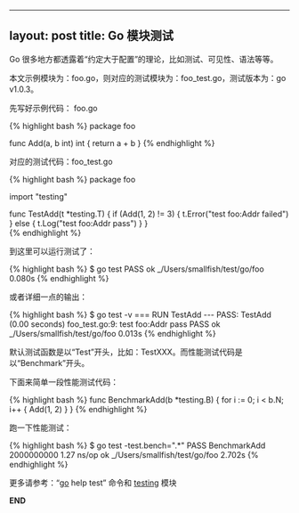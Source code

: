 
---
layout: post
title: Go 模块测试
---

Go 很多地方都透露着“约定大于配置”的理论，比如测试、可见性、语法等等。

本文示例模块为：foo.go，则对应的测试模块为：foo_test.go，测试版本为：go v1.0.3。

先写好示例代码： foo.go

{% highlight bash %}
package foo

func Add(a, b int) int {
    return a + b
}
{% endhighlight %}

对应的测试代码：foo_test.go

{% highlight bash %}
package foo

import "testing"

func TestAdd(t *testing.T) {
    if (Add(1, 2) != 3) {
        t.Error("test foo:Addr failed")
    } else {
        t.Log("test foo:Addr pass")
    }
}   
{% endhighlight %}

到这里可以运行测试了：

{% highlight bash %}
$ go test
PASS
ok      _/Users/smallfish/test/go/foo   0.080s
{% endhighlight %}
   
或者详细一点的输出：

{% highlight bash %}
$ go test -v
=== RUN TestAdd
--- PASS: TestAdd (0.00 seconds)
foo_test.go:9:  test foo:Addr pass
                PASS
ok      _/Users/smallfish/test/go/foo   0.013s
{% endhighlight %}

默认测试函数是以“Test”开头，比如：TestXXX。而性能测试代码是以“Benchmark”开头。

下面来简单一段性能测试代码：

{% highlight bash %}
func BenchmarkAdd(b *testing.B) {
    for i := 0; i < b.N; i++ {
        Add(1, 2)
    }
}
{% endhighlight %}

跑一下性能测试：

{% highlight bash %}
$ go test -test.bench=".*"
PASS
BenchmarkAdd    2000000000               1.27 ns/op
ok      _/Users/smallfish/test/go/foo   2.702s
{% endhighlight %}

更多请参考：“[go](http://golang.org/cmd/go/) help test” 命令和 [testing](http://golang.org/pkg/testing/) 模块

__END__
